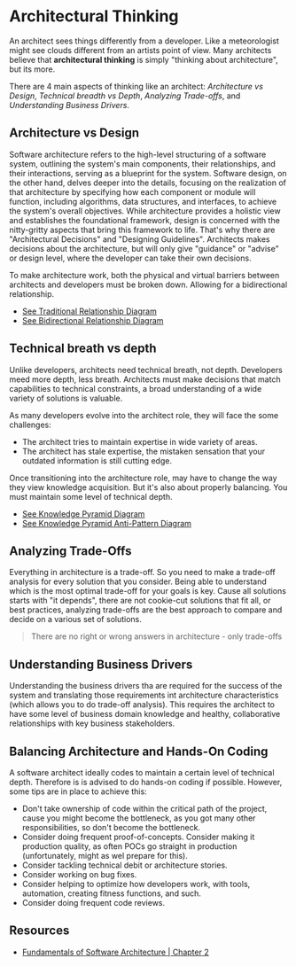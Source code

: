 # Architectural Thinking

An architect sees things differently from a developer. Like a meteorologist might see clouds different from an artists point of view. Many architects believe that **architectural thinking** is simply "thinking about architecture", but its more.

There are 4 main aspects of thinking like an architect: *Architecture vs Design*, *Technical breadth vs Depth*, *Analyzing Trade-offs*, and *Understanding Business Drivers*.

## Architecture vs Design

Software architecture refers to the high-level structuring of a software system, outlining the system's main components, their relationships, and their interactions, serving as a blueprint for the system. Software design, on the other hand, delves deeper into the details, focusing on the realization of that architecture by specifying how each component or module will function, including algorithms, data structures, and interfaces, to achieve the system's overall objectives. While architecture provides a holistic view and establishes the foundational framework, design is concerned with the nitty-gritty aspects that bring this framework to life. That's why there are "Architectural Decisions" and "Designing Guidelines". Architects makes decisions about the architecture, but will only give "guidance" or "advise" or design level, where the developer can take their own decisions. 

To make architecture work, both the physical and virtual barriers between architects and developers must be broken down. Allowing for a bidirectional relationship. 

* [See Traditional Relationship Diagram](https://fundamentalsofsoftwarearchitecture.com/images/book/fosa_0201.png)
* [See Bidirectional Relationship Diagram](https://fundamentalsofsoftwarearchitecture.com/images/book/fosa_0202.png)

## Technical breath vs depth

Unlike developers, architects need technical breath, not depth. Developers meed more depth, less breath. Architects must make decisions that match capabilities to technical constraints, a broad understanding of a wide variety of solutions is valuable.

As many developers evolve into the architect role, they will face the some challenges:
* The architect tries to maintain expertise in wide variety of areas.
* The architect has stale expertise, the mistaken sensation that your outdated information is still cutting edge.

Once transitioning into the architecture role, may have to change the way they view knowledge acquisition. But it's also about properly balancing. You must maintain some level of technical depth.

* [See Knowledge Pyramid Diagram](https://fundamentalsofsoftwarearchitecture.com/images/book/fosa_0205.png)
* [See Knowledge Pyramid Anti-Pattern Diagram](https://fundamentalsofsoftwarearchitecture.com/images/book/fosa_0205.png)

## Analyzing Trade-Offs

Everything in architecture is a trade-off. So you need to make a trade-off analysis for every solution that you consider. Being able to understand which is the most optimal trade-off for your goals is key. Cause all solutions starts with "it depends", there are not cookie-cut solutions that fit all, or best practices, analyzing trade-offs are the best approach to compare and decide on a various set of solutions.

> There are no right or wrong answers in architecture - only trade-offs

## Understanding Business Drivers

Understanding the business drivers tha are required for the success of the system and translating those requirements int architecture characteristics (which allows you to do trade-off analysis). This requires the architect to have some level of business domain knowledge and healthy, collaborative relationships with key business stakeholders.

## Balancing Architecture and Hands-On Coding

A software architect ideally codes to maintain a certain level of technical depth. Therefore is is advised to do hands-on coding if possible. However, some tips are in place to achieve this:

* Don't take ownership of code within the critical path of the project, cause you might become the bottleneck, as you got many other responsibilities, so don't become the bottleneck.
* Consider doing frequent proof-of-concepts. Consider making it production quality, as often POCs go straight in production (unfortunately, might as wel prepare for this).
* Consider tackling technical debit or architecture stories.
* Consider working on bug fixes.
* Consider helping to optimize how developers work, with tools, automation, creating fitness functions, and such.
* Consider doing frequent code reviews.

## Resources

* [Fundamentals of Software Architecture | Chapter 2](https://fundamentalsofsoftwarearchitecture.com/)